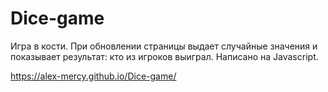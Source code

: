 # Dice-game
Игра в кости. При обновлении страницы выдает случайные значения и показывает результат: кто из игроков выиграл.
Написано на Javascript. 

https://alex-mercy.github.io/Dice-game/
